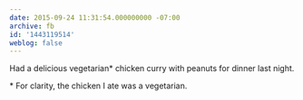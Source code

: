 ```yaml
---
date: 2015-09-24 11:31:54.000000000 -07:00
archive: fb
id: '1443119514'
weblog: false
---
```


Had a delicious vegetarian* chicken curry with peanuts for dinner last night.

\* For clarity, the chicken I ate was a vegetarian.
